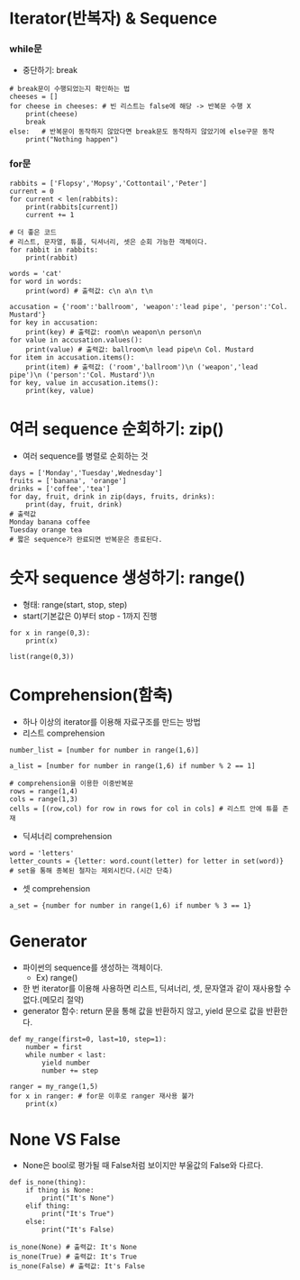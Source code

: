 # Iterator(반복자) & Sequence
### while문
* 중단하기: break
```
# break문이 수행되었는지 확인하는 법
cheeses = []
for cheese in cheeses: # 빈 리스트는 false에 해당 -> 반복문 수행 X
    print(cheese)
    break
else:   # 반복문이 동작하지 않았다면 break문도 동작하지 않았기에 else구문 동작
    print("Nothing happen")
```
### for문
```
rabbits = ['Flopsy','Mopsy','Cottontail','Peter']
current = 0
for current < len(rabbits):
    print(rabbits[current])
    current += 1

# 더 좋은 코드
# 리스트, 문자열, 튜플, 딕셔너리, 셋은 순회 가능한 객체이다.
for rabbit in rabbits:
    print(rabbit)

words = 'cat'
for word in words:
    print(word) # 출력값: c\n a\n t\n

accusation = {'room':'ballroom', 'weapon':'lead pipe', 'person':'Col. Mustard'}
for key in accusation:
    print(key) # 출력값: room\n weapon\n person\n
for value in accusation.values():
    print(value) # 출력값: ballroom\n lead pipe\n Col. Mustard
for item in accusation.items():
    print(item) # 출력값: ('room','ballroom')\n ('weapon','lead pipe')\n ('person':'Col. Mustard')\n
for key, value in accusation.items():
    print(key, value)
```

# 여러 sequence 순회하기: zip()
* 여러 sequence를 병렬로 순회하는 것
```
days = ['Monday','Tuesday',Wednesday']
fruits = ['banana', 'orange']
drinks = ['coffee','tea']
for day, fruit, drink in zip(days, fruits, drinks):
    print(day, fruit, drink)
# 출력값
Monday banana coffee
Tuesday orange tea
# 짧은 sequence가 완료되면 반복문은 종료된다.
```

# 숫자 sequence 생성하기: range()
* 형태: range(start, stop, step)
* start(기본값은 0)부터 stop - 1까지 진행
```
for x in range(0,3):
    print(x)

list(range(0,3))
```

# Comprehension(함축)
* 하나 이상의 iterator를 이용해 자료구조를 만드는 방법
* 리스트 comprehension
```
number_list = [number for number in range(1,6)]

a_list = [number for number in range(1,6) if number % 2 == 1]

# comprehension을 이용한 이중반복문
rows = range(1,4)
cols = range(1,3)
cells = [(row,col) for row in rows for col in cols] # 리스트 안에 튜플 존재
```

* 딕셔너리 comprehension
```
word = 'letters'
letter_counts = {letter: word.count(letter) for letter in set(word)}
# set을 통해 종복된 철자는 제외시킨다.(시간 단축)
```

* 셋 comprehension
```
a_set = {number for number in range(1,6) if number % 3 == 1}
```

# Generator
* 파이썬의 sequence를 생성하는 객체이다.
    * Ex) range()
* 한 번 iterator를 이용해 사용하면 리스트, 딕셔너리, 셋, 문자열과 같이 재사용할 수 없다.(메모리 절약)
* generator 함수: return 문을 통해 값을 반환하지 않고, yield 문으로 값을 반환한다.
```
def my_range(first=0, last=10, step=1):
    number = first
    while number < last:
        yield number
        number += step

ranger = my_range(1,5)
for x in ranger: # for문 이후로 ranger 재사용 불가
    print(x)
```

# None VS False
* None은 bool로 평가될 때 False처럼 보이지만 부울값의 False와 다르다.
```
def is_none(thing):
    if thing is None:
        print("It's None")
    elif thing:
        print("It's True")
    else:
        print("It's False)

is_none(None) # 출력값: It's None
is_none(True) # 출력값: It's True
is_none(False) # 출력값: It's False
```